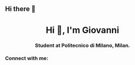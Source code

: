 ## Hi there 👋

<h1 align="center">Hi 👋, I'm Giovanni</h1>
<h3 align="center">Student at Politecnico di Milano, Milan.</h3>

<h3 align="left">Connect with me:</h3>
<p align="left">
</p>


<!--
**giovanni-ni/giovanni-ni** is a ✨ _special_ ✨ repository because its `README.md` (this file) appears on your GitHub profile.

Here are some ideas to get you started:

- 🔭 I’m currently working on ...
- 🌱 I’m currently learning ...
- 👯 I’m looking to collaborate on ...
- 🤔 I’m looking for help with ...
- 💬 Ask me about ...
- 📫 How to reach me: ...
- 😄 Pronouns: ...
- ⚡ Fun fact: ...
-->

